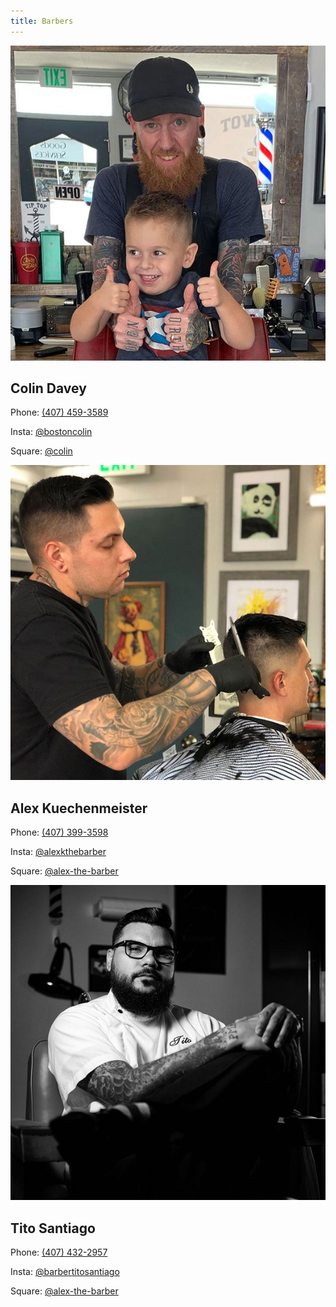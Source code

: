 ```yaml
---
title: Barbers
---
```


<div class="grid-container">
  <div class="grid-x grid-margin-x barbers">
    <div class="cell large-4">
      <div class="card">
        <img class="avatar" alt="Colin Davey" src="/img/colin.jpg">
        <div class="info">
          <h2>Colin Davey</h2>
          <p>Phone: <a href="tel:4074593589">(407) 459-3589</a></p>
          <p>Insta: <a href="https://www.instagram.com/bostoncolin/" rel="noopener" target="_blank">@bostoncolin</a></p>
          <p>Square: <a href="https://square.site/book/5CGVSJ9WRXGYM/townies-barbershop-orlando-fl" rel="noopener" target="_blank">@colin</a></p>
        </div>
      </div>
    </div>
    <div class="cell large-4">
      <div class="card">
        <img class="avatar" alt="Alex Kuechenmeister" src="/img/alex.jpg">
        <div class="info">
          <h2>Alex Kuechenmeister</h2>
          <p>Phone: <a href="tel:4073993598">(407) 399-3598</a></p>
          <p>Insta: <a href="https://www.instagram.com/alexkthebarber/" rel="noopener" target="_blank">@alexkthebarber</a></p>
          <p>Square: <a href="https://square.site/book/BE2BBS4A7C5DP/alex-the-barber" rel="noopener" target="_blank">@alex-the-barber</a></p>
        </div>
      </div>
    </div>
    <div class="cell large-4">
      <div class="card">
        <img class="avatar" alt="Tito Santiago" src="/img/tito.jpg">
        <div class="info">
          <h2>Tito Santiago</h2>
          <p>Phone: <a href="tel:4074322957">(407) 432-2957</a></p>
          <p>Insta: <a href="https://www.instagram.com/barbertitosantiago/" rel="noopener" target="_blank">@barbertitosantiago</a></p>
          <p>Square: <a href="https://square.site/book/414FC5X6H1XTC/barber-tito-orlando-fl" rel="noopener" target="_blank">@alex-the-barber</a></p>
        </div>
      </div>
    </div>
  </div>
</div>
